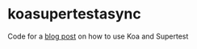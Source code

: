# koasupertestasync
Code for a [blog post](http://www.marcusoft.net/2018/06/testing-a-koa-application-with-supertest-using-asyncawait.html) on how to use Koa and Supertest
